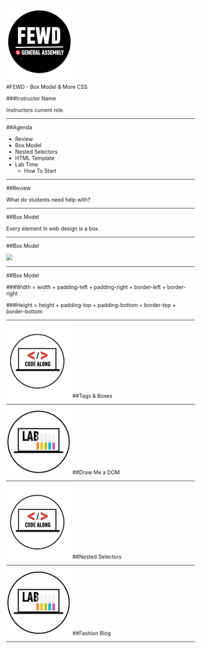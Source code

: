 ![GeneralAssemb.ly](../../img/icons/FEWD_Logo.png)

#FEWD - Box Model & More CSS

###Instructor Name

Instructors current role.

---


##Agenda

*	Review
*	Box Model
*	Nested Selectors
*	HTML Template
*	Lab Time
	*	How To Start	

---

##Review

What do students need help with?

---

##Box Model

Every element in web design is a box. 

---


##Box Model

![](http://www.mandalatv.net/itp/drivebys/css/lib/img/box_model.gif)

---

##Box Model

###Width = width + padding-left + padding-right + border-left + border-right

###Height = height + padding-top + padding-bottom + border-top + border-bottom

---


![GeneralAssemb.ly](../../img/icons/code_along.png)
##Tags & Boxes

---


![GeneralAssemb.ly](../../img/icons/exercise_icon_md.png)
##Draw Me a DOM

---

![GeneralAssemb.ly](../../img/icons/code_along.png)
##Nested Selectors

---


![GeneralAssemb.ly](../../img/icons/exercise_icon_md.png)
##Fashion Blog

---

